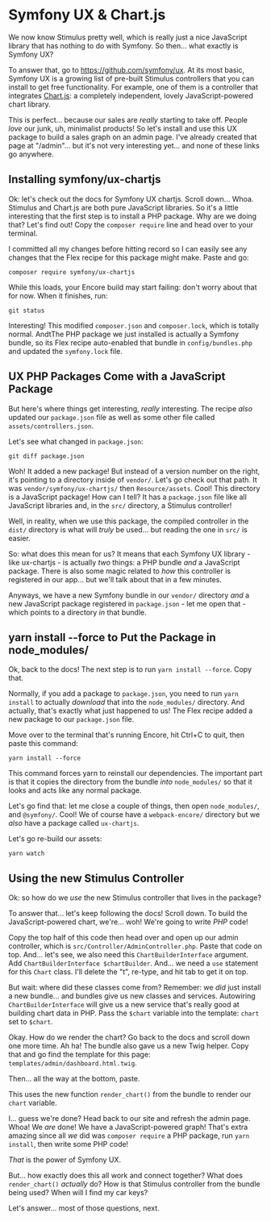 # Symfony UX & Chart.js

We now know Stimulus pretty well, which is really just a nice JavaScript
library that has nothing to do with Symfony. So then... what exactly is Symfony UX?

To answer that, go to https://github.com/symfony/ux. At its most basic, Symfony
UX is a growing list of pre-built Stimulus controllers that you can install to
get free functionality. For example, one of them is a controller that integrates
[Chart.js](https://www.chartjs.org/): a completely independent, lovely
JavaScript-powered chart library.

This is perfect... because our sales are *really* starting to take off. People
*love* our junk, uh, minimalist products! So let's install and use this UX package
to build a sales graph on an admin page. I've already created that page at
"/admin"... but it's not very interesting yet... and none of these links go anywhere.

## Installing symfony/ux-chartjs

Ok: let's check out the docs for Symfony UX chartjs. Scroll down... Whoa.
Stimulus and Chart.js are both pure JavaScript libraries. So it's a little
interesting that the first step is to install a PHP package. Why are we doing
that? Let's find out! Copy the `composer require` line and head over to your terminal.

I committed all my changes before hitting record so I can easily see any
changes that the Flex recipe for this package might make. Paste and go:

```terminal
composer require symfony/ux-chartjs
```

While this loads, your Encore build may start failing: don't worry about that
for now. When it finishes, run:

```terminal
git status
```

Interesting! This modified `composer.json` and `composer.lock`, which is totally
normal. AndtThe PHP package we just installed is actually a Symfony bundle, so
its Flex recipe auto-enabled that bundle in `config/bundles.php` and updated the
`symfony.lock` file.

## UX PHP Packages Come with a JavaScript Package

But here's where things get interesting, *really* interesting. The recipe *also*
updated our `package.json` file as well as some other file called
`assets/controllers.json`.

Let's see what changed in `package.json`:

```terminal
git diff package.json
```

Woh! It added a new package! But instead of a version number on the right, it's
pointing to a directory inside of `vendor/`. Let's go check out that path. It was
`vendor/symfony/ux-chartjs/` then `Resource/assets`. Cool! This directory is a
JavaScript package! How can I tell? It has a `package.json` file like all JavaScript
libraries and, in the `src/` directory, a Stimulus controller!

Well, in reality, when we use this package, the compiled controller in the `dist/`
directory is what will *truly* be used... but reading the one in `src/` is easier.

So: what does this mean for us? It means that each Symfony UX library - like
ux-chartjs - is actually *two* things: a PHP bundle *and* a JavaScript package.
There is also some magic related to *how* this controller is registered in our
app... but we'll talk about that in a few minutes.

Anyways, we have a new Symfony bundle in our `vendor/` directory *and* a new
JavaScript package registered in `package.json` - let me open that - which points
to a directory *in* that bundle.

## yarn install --force to Put the Package in node_modules/

Ok, back to the docs! The next step is to run `yarn install --force`. Copy that.

Normally, if you add a package to `package.json`, you need to run `yarn install` to
actually *download* that into the `node_modules/` directory. And actually, that's
exactly what just happened to us! The Flex recipe added a new package to our
`package.json` file.

Move over to the terminal that's running Encore, hit Ctrl+C to quit, then paste
this command:

```terminal
yarn install --force
```

This command forces yarn to reinstall our dependencies. The important part is
that it copies the directory from the bundle *into* `node_modules/` so that
it looks and acts like any normal package.

Let's go find that: let me close a couple of things, then open `node_modules/`,
and `@symfony/`. Cool! We of course have a `webpack-encore/` directory but we
*also* have a package called `ux-chartjs`.

Let's go re-build our assets:

```terminal
yarn watch
```

## Using the new Stimulus Controller

Ok: so how do we *use* the new Stimulus controller that lives in the package?

To answer that... let's keep following the docs! Scroll down. To build the
JavaScript-powered chart, we're... woh! We're going to write *PHP* code!

Copy the top half of this code then head over and open up our admin controller,
which is `src/Controller/AdminController.php`. Paste that code on top. And...
let's see, we also need this `ChartBuilderInterface` argument. Add
`ChartBuilderInterface $chartBuilder`. And... we need a `use` statement for this
`Chart` class. I'll delete the "t", re-type, and hit tab to get it on top.

But wait: where did these classes come from? Remember: we *did* just install a new
bundle... and bundles give us new classes and services. Autowiring
`ChartBuilderInterface` will give us a new service that's really good at building
chart data in PHP. Pass the `$chart` variable into the template: `chart` set to
`$chart`.

Okay. How do we render the chart? Go back to the docs and scroll down one
more time. Ah ha! The bundle also gave us a new Twig helper. Copy that and go
find the template for this page: `templates/admin/dashboard.html.twig`.

Then... all the way at the bottom, paste.

This uses the new function `render_chart()` from the bundle to render our `chart`
variable.

I... guess we're done? Head back to our site and refresh the admin page. Whoa!
We *are* done! We have a JavaScript-powered graph! That's extra amazing since all
*we* did was `composer require` a PHP package, run `yarn install`, then write
some PHP code!

*That* is the power of Symfony UX.

But... how exactly does this all work and connect together? What does `render_chart()`
*actually* do? How is that Stimulus controller from the bundle being used? When
will I find my car keys?

Let's answer... most of those questions, next.
